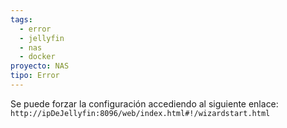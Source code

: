 ```yaml
---
tags:
  - error
  - jellyfin
  - nas
  - docker
proyecto: NAS
tipo: Error
---
```

Se puede forzar la configuración accediendo al siguiente enlace:
`http://ipDeJellyfin:8096/web/index.html#!/wizardstart.html`